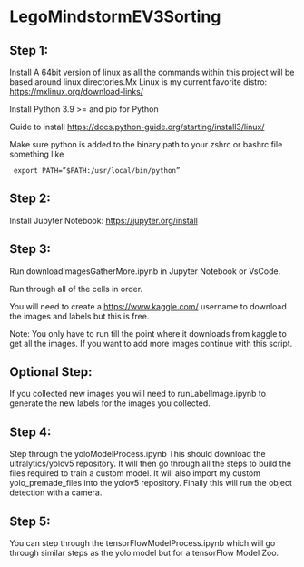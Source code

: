 # LegoMindstormEV3Sorting



## Step 1: 

Install A 64bit version of linux as all the commands within this project will be based around linux directories.Mx Linux is my current favorite distro: https://mxlinux.org/download-links/


Install Python 3.9 >= and pip for Python


Guide to install
https://docs.python-guide.org/starting/install3/linux/

Make sure python is added to the binary path to your zshrc or bashrc file something like

``` export PATH=”$PATH:/usr/local/bin/python”```

## Step 2:
Install Jupyter Notebook: https://jupyter.org/install

## Step 3:
Run downloadImagesGatherMore.ipynb in Jupyter Notebook or VsCode.

Run through all of the cells in order.

You will need to create a https://www.kaggle.com/ username to download the images and labels but this is free.

Note: You only have to run till the point where it downloads from kaggle to get all the images. If you want to add more images continue with this script.

## Optional Step:
If you collected new images you will need to runLabelImage.ipynb to generate the new labels for the images you collected.

## Step 4:
Step through the yoloModelProcess.ipynb
This should download the ultralytics/yolov5 repository.
It will then go through all the steps to build the files required to train a custom model. It will also import my custom yolo_premade_files into the yolov5 repository. Finally this will run the object detection with a camera.

## Step 5:
You can step through the tensorFlowModelProcess.ipynb which will go through similar steps as the yolo model but for a tensorFlow Model Zoo.






